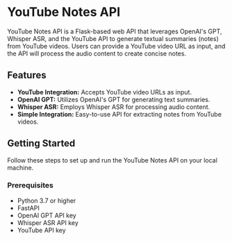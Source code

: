 # YouTube Notes API

YouTube Notes API is a Flask-based web API that leverages OpenAI's GPT, Whisper ASR, and the YouTube API to generate textual summaries (notes) from YouTube videos. Users can provide a YouTube video URL as input, and the API will process the audio content to create concise notes.

## Features

- **YouTube Integration:** Accepts YouTube video URLs as input.
- **OpenAI GPT:** Utilizes OpenAI's GPT for generating text summaries.
- **Whisper ASR:** Employs Whisper ASR for processing audio content.
- **Simple Integration:** Easy-to-use API for extracting notes from YouTube videos.

## Getting Started

Follow these steps to set up and run the YouTube Notes API on your local machine.

### Prerequisites

- Python 3.7 or higher
- FastAPI
- OpenAI GPT API key
- Whisper ASR API key
- YouTube API key


